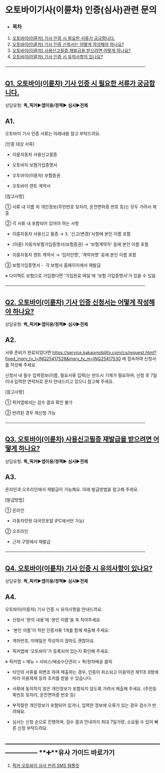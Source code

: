 # 오토바이기사(이륜차) 인증(심사)관련 문의

* ### **목차**

1. [오토바이(이륜차) 기사 인증 시 필요한 서류가 궁금합니다.](#01HRXMPSXDMMBX039WAV8T00VW)
2. [오토바이(이륜차) 기사 인증 신청서는 어떻게 작성해야 하나요?](#01JD64J6BBEVMA1AFH99VTFMHE)
3. [오토바이(이륜차) 사용신고필증 재발급을 받으려면 어떻게 하나요?](#01JD66W7NG0J7Z40V1ZCVMV86D)
4. [오토바이(이륜차) 기사 인증 시 유의사항이 있나요?](#01JD672MEA4G6FY80MT9421NGJ)

──────────────────────────────────────────────

**[Q1. 오토바이(이륜차) 기사 인증 시 필요한 서류가 궁금합니다.](#h_01JB0HMH7VHT3XMPPGPHJEDW1H)**
-------------------------------------------------------------------------

상담유형: **퀵\_픽커▶앱이용/정책▶ 심사▶전체**

**A1.**
-------

오토바이 기사 인증 서류는 아래내용 참고 부탁드려요.

[인증 대상 서류]  
- 이륜자동차 사용신고필증  
- 오토바이 보험가입증명서

- 오토바이(이륜차) 보험증권  
- 오토바이 렌트 계약서

[참고사항]

① 서류 내 이름 외 개인정보(주민번호 뒷자리, 운전면허증 번호 등)는 모두 가려서 제출

② 각 서류 내 포함되어 있어야 하는 사항

- 이륜자동차 사용신고 필증 → 3. '신고(변경)'사항에 본인 이름 포함

- (이륜) 자동차보험가입증명서(보험증권) → '보험계약자' 등에 본인 이름 포함

- 이륜자동차 렌트 계약서 → '임차인명', '계약자명' 등에 본인 이름 포함

③ 보험가입증명서 -  각 보험사 홈페이지에서 재발급

※ 다이렉트 보험으로 가입했다면 '가입완료 메일'에 '보험 가입증명서'가 있을 수 있음

──────────────────────────────────────────────

[**Q2. 오토바이(이륜차) 기사 인증 신청서는 어떻게 작성해야 하나요?**](#h_01JB0HMH7VHT3XMPPGPHJEDW1H)
---------------------------------------------------------------------------

상담유형: **퀵\_픽커▶앱이용/정책▶ 심사▶전체**

**A2.**
-------

서류 준비가 완료되었다면 <https://service.kakaomobility.com/cs/request.html?fixed_inqry_ty_l=INQ25417528&inqry_ty_m=INQ25417530> 에 접속하여 신청서를 작성해 주세요.

신청서 내 필수 입력정보(이름, 필요서류 입력)는 반드시 기재가 필요하며, 신청 후 7일 이내 입력한 연락처로 문자 안내드리고 있으니 참고해 주세요.

[참고사항]

① 픽커앱에서는 검수 결과 확인 불가

② 반려된 경우 재신청 가능

──────────────────────────────────────────────

[**Q3. 오토바이(이륜차) 사용신고필증 재발급을 받으려면 어떻게 하나요?**](#h_01JB0HMH7VHT3XMPPGPHJEDW1H)
----------------------------------------------------------------------------

상담유형: **퀵\_픽커▶앱이용/정책▶ 심사▶전체**

**A3.**
-------

온라인과 오프라인에서 재발급이 가능해요. 아래 발급방법을 참고해 주세요.

[발급방법]

① 온라인

- 자동차민원 대국민포털 (PC에서만 가능)

② 오프라인

- 근처 구청에서 재발급

──────────────────────────────────────────────

[**Q4. 오토바이(이륜차) 기사 인증 시 유의사항이 있나요?**](#h_01JB0HMH7VHT3XMPPGPHJEDW1H)
---------------------------------------------------------------------

상담유형: **퀵\_픽커▶앱이용/정책▶ 심사▶전체**

**A4.**
-------

오토바이(이륜차) 기사 인증 시 유의사항을 안내드려요.

- 신청서 '문의 내용'에 '본인 이름'을 꼭 적어주세요.

- '본인 이름'이 적힌 인증서류 1개를 함께 제출해 주세요.

- 계좌번호, 이메일은 작성하지 않아도 괜찮아요.

- 픽커앱에 '오토바이'가 등록되어 있는지 확인해 주세요.

※ 픽커앱 > 메뉴 > 서비스/배송수단관리 > 퀵/한차배송 클릭

- 타인의 서류를 위변조 하여 제출하는 경우, 인증이 취소되고 이용약관 제11조 8항에 따라 이용제재 등의 조치를 받을 수 있습니다.

- 서류에 동의하지 않은 개인정보가 포함되지 않도록 가려서 제출해 주세요. (주민등록번호 뒷자리, 운전면허증 번호 등)

- 부적절한 개인정보가 포함되어 있거나, 입력한 정보에 오류가 있는 경우 검수가 반려돼요.

- 심사는 신청 순으로 진행하며, 검수 결과 안내까지 최대 7일가량, 소요될 수 있어 빠른 신청 부탁드려요.

**―****―****―****―****―****―****―****―****―****―****―****―****―****―****―****―****―****―****―****―****―****―****―****―****―****―****―****―****―** **➕****유사 가이드 바로가기**
----------------------------------------------------------------------------------------------------------------------------------------------------------------------

1. [픽커 오토바이 심사 반려 SMS 템플릿](https://kakaomobilitysupport.zendesk.com/hc/ko/articles/39190531681177-%ED%94%BD%EC%BB%A4-%EC%98%A4%ED%86%A0%EB%B0%94%EC%9D%B4-%EC%8B%AC%EC%82%AC-%EB%B0%98%EB%A0%A4-SMS-%ED%85%9C%ED%94%8C%EB%A6%BF)
